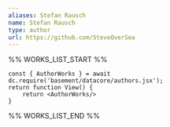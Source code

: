 ```yaml
---
aliases: Stefan Rausch
name: Stefan Rausch
type: author
url: https://github.com/SteveOverSea
---
```



%% WORKS_LIST_START %%

```datacorejsx
const { AuthorWorks } = await dc.require('basement/datacore/authors.jsx');
return function View() {
    return <AuthorWorks/>
}
```
%% WORKS_LIST_END %%